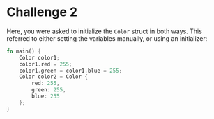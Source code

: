 # Challenge 2
Here, you were asked to initialize the `Color` struct in both ways. This referred to either setting the variables manually, or using an initializer:

```rust
fn main() {
    Color color1;
    color1.red = 255;
    color1.green = color1.blue = 255;
    Color color2 = Color {
        red: 255,
        green: 255,
        blue: 255
    };
}